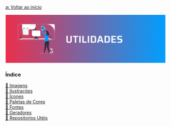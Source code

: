 <br>[🔙 Voltar ao início](../README.md)<br>

<img src="assets/banners/utilidades.png">

### Índice

[📌 Imagens](pages/utlities/imagens.md)<br>
[📌 Ilustrações](pages/utlities/ilustracoes.md.md)<br>
[📌 Ícones](pages/utlities/icones.md.md)<br>
[📌 Paletas de Cores](pages/utlities/paletas.md.md)<br>
[📌 Fontes](pages/utlities/fontes.md.md)<br>
[📌 Geradores](pages/utlities/geradores.md.md)<br>
[📌 Repositorios Utéis](pages/utlities/geradores.md.md)<br>